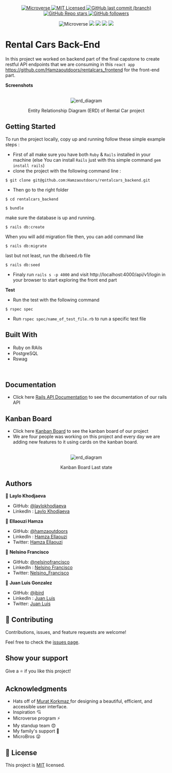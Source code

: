 <p align="center">
  <a href="https://www.microverse.org/">
    <img alt="Microverse" src="https://img.shields.io/badge/-Microverse-blueviolet?style=flat-square">
  </a>
  <a href="https://github.com/Hamzaoutdoors/hello-rails-react/blob/dev/LICENSE.md">
    <img alt="MIT Licensed" src="https://img.shields.io/github/license/Hamzaoutdoors/to-do-list?style=flat-square">
  </a>
  <a href="https://github.com/Hamzaoutdoors/hello-rails-react">
    <img alt="GitHub last commit (branch)" src="https://img.shields.io/github/last-commit/Hamzaoutdoors/hello-rails-react/dev?color=blue&style=flat-square">
  </a>
  <a href="https://github.com/Hamzaoutdoors/hello-rails-react">
    <img alt="GitHub Repo stars" src="https://img.shields.io/github/stars/Hamzaoutdoors/hello-rails-react?color=green&label=%E2%98%85%20stars%20&style=flat-square">
  </a>
  <a href="https://github.com/Hamzaoutdoors">
    <img alt="GitHub followers" src="https://img.shields.io/github/followers/Hamzaoutdoors?color=yellow&logo=github&style=flat-square">
  </a>
</p>

<div align="center">
 <img alt="Microverse" src="https://img.shields.io/badge/Ubuntu-E95420?style=for-the-badge&logo=ubuntu&logoColor=white"> <img src="https://img.shields.io/badge/postgres-%23316192.svg?style=for-the-badge&logo=postgresql&logoColor=white"/>   <img src="https://img.shields.io/badge/ruby-%23CC342D.svg?style=for-the-badge&logo=ruby&logoColor=white"/> <img src="https://img.shields.io/badge/rails-%23CC0000.svg?style=for-the-badge&logo=ruby-on-rails&logoColor=white"/> <img src="https://img.shields.io/badge/github-%23121011.svg?style=for-the-badge&logo=github&logoColor=white"/></div>


# Rental Cars Back-End

In this project we worked on backend part of the final capstone to create restful API endpoints that we are consuming in this `react app` https://github.com/Hamzaoutdoors/rentalcars_frontend for the front-end part.

**Screenshots**

</br>
 <div align="center">
    <img alt="erd_diagram" src="https://user-images.githubusercontent.com/80895497/152529128-0939df57-ab9d-4afb-af72-7fe8ac767bb8.png">
    <p>Entity Relationship Diagram (ERD) of Rental Car project</p>
</div>

## Getting Started
To run the project locally, copy up and running follow these simple example steps :

 - First of all make sure you have both `Ruby` & `Rails` installed in your machine
 (else You can install `Rails` just with this simple command  ```gem install rails```)
 - clone the project with the following command line : 
```
$ git clone git@github.com:Hamzaoutdoors/rentalcars_backend.git
```
 - Then go to the right folder 
```
$ cd rentalcars_backend
```
```
$ bundle
```

make sure the database is up and running.
```
$ rails db:create
```
When you will add migration file then, you can add command like
```
$ rails db:migrate
```
last but not least, run the db/seed.rb file
```
$ rails db:seed
```

 - Finaly run `rails s -p 4000` and visit http://localhost:4000/api/v1/login in your browser to start exploring the front end part

**Test**

- Run the test with the following command 
```
$ rspec spec
```

- Run `rspec spec/name_of_test_file.rb` to run a specific test file

## Built With

 - Ruby on RAils  <img src="https://cdn.emojidex.com/emoji/seal/Ruby.png" width=15px>
 - PostgreSQL <img src="https://user-images.githubusercontent.com/80895497/142954032-f7072df9-3586-48f9-a9e0-7fdd284eb833.png" width=15px>
 - Rswag 
 
</br>

## Documentation

 - Click here [Rails API Documentation](https://hanjelscars.herokuapp.com/api-docs/index.html) to see the documentation of our rails API

 ## Kanban Board

 - Click here [Kanban Board]() to see the kanban board of our project
 - We are four people was working on this project and every day we are adding new features to it using cards on the kanban board.
</br>
 <div align="center">
    <img alt="erd_diagram" src="https://user-images.githubusercontent.com/80895497/152557813-14a47b7a-265c-47d2-a7e7-740e47ea173a.PNG">
    <p>Kanban Board Last state</p>
</div>

## Authors

👤 **Laylo Khodjaeva**

- GitHub: [@laylokhodjaeva](https://github.com/Laylo309)
- LinkedIn : [Laylo Khodjaeva]()

👤 **Ellaouzi Hamza**

- GitHub: [@hamzaoutdoors](https://github.com/Hamzaoutdoors)
- LinkedIn : [Hamza Ellaouzi](https://www.linkedin.com/in/hamza-ellaouzi-137a45b8/)
- Twitter: [Hamza Ellaouzi](https://twitter.com/EllaouziHamza)

👤 **Nelsino Francisco**

- GitHub: [@nelsinofrancisco](https://github.com/nelsinofrancisco)
- LinkedIn : [Nelsino Francisco]()
- Twitter: [Nelsino_Francisco]()

👤 **Juan Luis Gonzalez**

- GitHub: [@jbird](https://github.com/JbirdL86)
- LinkedIn : [Juan Luis]()
- Twitter: [Juan Luis]()

## 🤝 Contributing

Contributions, issues, and feature requests are welcome!

Feel free to check the [issues page](https://github.com/rentalcars_backend/issues).

## Show your support

Give a ⭐️ if you like this project!

## Acknowledgments
- Hats off of [Murat Korkmaz ](https://www.behance.net/muratk) for designing a beautiful, efficient, and accessible user interface.
- Inspiration 💘
- Microverse program ⚡
- My standup team 😍
- My family's support 🙌
- MicroBros 😜

## 📝 License

This project is [MIT](https://github.com/rentalcars_backend/blob/dev/LICENSE.md) licensed.

